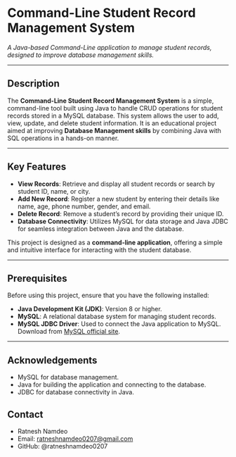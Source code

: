 # **Command-Line Student Record Management System**  
*A Java-based Command-Line application to manage student records, designed to improve database management skills.*

---

## **Description**  
The **Command-Line Student Record Management System** is a simple, command-line tool built using Java to handle CRUD operations for student records stored in a MySQL database. This system allows the user to add, view, update, and delete student information. It is an educational project aimed at improving **Database Management skills** by combining Java with SQL operations in a hands-on manner.

---

## **Key Features**

- **View Records**: Retrieve and display all student records or search by student ID, name, or city.
- **Add New Record**: Register a new student by entering their details like name, age, phone number, gender, and email.
- **Delete Record**: Remove a student’s record by providing their unique ID.
- **Database Connectivity**: Utilizes MySQL for data storage and Java JDBC for seamless integration between Java and the database.

This project is designed as a **command-line application**, offering a simple and intuitive interface for interacting with the student database.

---

## **Prerequisites**

Before using this project, ensure that you have the following installed:

- **Java Development Kit (JDK)**: Version 8 or higher.
- **MySQL**: A relational database system for managing student records.
- **MySQL JDBC Driver**: Used to connect the Java application to MySQL. Download from [MySQL official site](https://dev.mysql.com/downloads/connector/j/).

---

## Acknowledgements
- MySQL for database management.
- Java for building the application and connecting to the database.
- JDBC for database connectivity in Java.
## Contact
- Ratnesh Namdeo
- Email: ratneshnamdeo0207@gmail.com
- GitHub: @ratneshnamdeo0207
